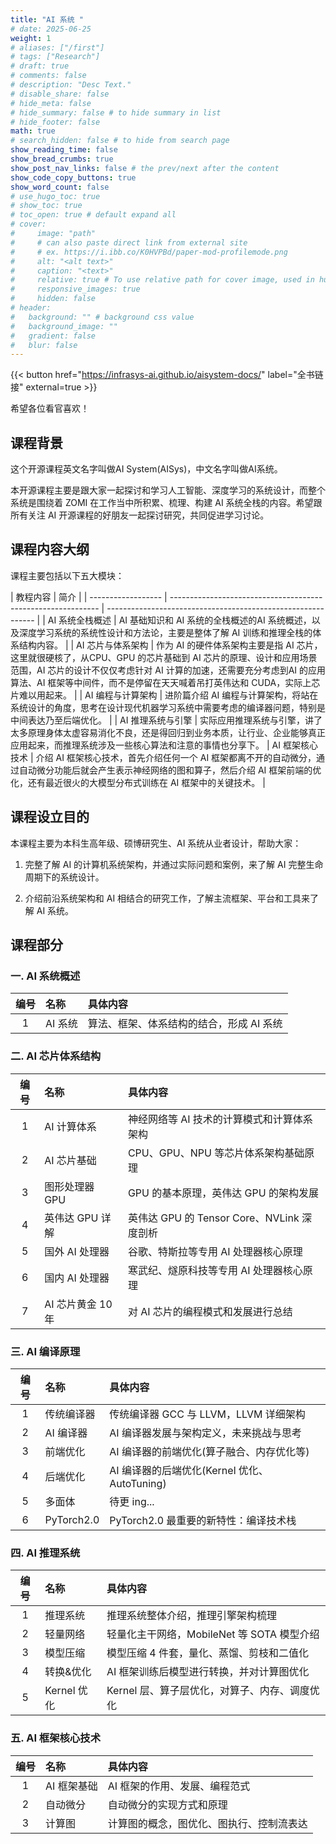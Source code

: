```yaml
---
title: "AI 系统 "
# date: 2025-06-25
weight: 1
# aliases: ["/first"]
# tags: ["Research"]
# draft: true
# comments: false
# description: "Desc Text."
# disable_share: false
# hide_meta: false
# hide_summary: false # to hide summary in list
# hide_footer: false
math: true
# search_hidden: false # to hide from search page
show_reading_time: false
show_bread_crumbs: true
show_post_nav_links: false # the prev/next after the content
show_code_copy_buttons: true
show_word_count: false
# use_hugo_toc: true
# show_toc: true
# toc_open: true # default expand all
# cover:
#     image: "path"
#     # can also paste direct link from external site
#     # ex. https://i.ibb.co/K0HVPBd/paper-mod-profilemode.png
#     alt: "<alt text>"
#     caption: "<text>"
#     relative: true # To use relative path for cover image, used in hugo Page-bundles
#     responsive_images: true
#     hidden: false
# header:
#   background: "" # background css value
#   background_image: ""
#   gradient: false
#   blur: false
---
```




{{< button href="https://infrasys-ai.github.io/aisystem-docs/" label="全书链接" external=true >}}


希望各位看官喜欢！

## 课程背景

这个开源课程英文名字叫做AI System(AISys)，中文名字叫做AI系统。

本开源课程主要是跟大家一起探讨和学习人工智能、深度学习的系统设计，而整个系统是围绕着 ZOMI 在工作当中所积累、梳理、构建 AI 系统全栈的内容。希望跟所有关注 AI 开源课程的好朋友一起探讨研究，共同促进学习讨论。


## 课程内容大纲

课程主要包括以下五大模块：

| 教程内容  | 简介   | 
| ------------------ | ------------------------------------------------------------ | ------------------------------------------------------------ |
| AI 系统全栈概述  | AI 基础知识和 AI 系统的全栈概述的AI 系统概述，以及深度学习系统的系统性设计和方法论，主要是整体了解 AI 训练和推理全栈的体系结构内容。 | 
| AI 芯片与体系架构   | 作为 AI 的硬件体系架构主要是指 AI 芯片，这里就很硬核了，从CPU、GPU 的芯片基础到 AI 芯片的原理、设计和应用场景范围，AI 芯片的设计不仅仅考虑针对 AI 计算的加速，还需要充分考虑到AI 的应用算法、AI 框架等中间件，而不是停留在天天喊着吊打英伟达和 CUDA，实际上芯片难以用起来。 |
| AI 编程与计算架构  | 进阶篇介绍 AI 编程与计算架构，将站在系统设计的角度，思考在设计现代机器学习系统中需要考虑的编译器问题，特别是中间表达乃至后端优化。 | 
| AI 推理系统与引擎  | 实际应用推理系统与引擎，讲了太多原理身体太虚容易消化不良，还是得回归到业务本质，让行业、企业能够真正应用起来，而推理系统涉及一些核心算法和注意的事情也分享下。 
| AI 框架核心技术  | 介绍 AI 框架核心技术，首先介绍任何一个 AI 框架都离不开的自动微分，通过自动微分功能后就会产生表示神经网络的图和算子，然后介绍 AI 框架前端的优化，还有最近很火的大模型分布式训练在 AI 框架中的关键技术。  | 

## 课程设立目的

本课程主要为本科生高年级、硕博研究生、AI 系统从业者设计，帮助大家：

1. 完整了解 AI 的计算机系统架构，并通过实际问题和案例，来了解 AI 完整生命周期下的系统设计。

2. 介绍前沿系统架构和 AI 相结合的研究工作，了解主流框架、平台和工具来了解 AI 系统。

## 课程部分

### **一. AI 系统概述**

| 编号  | 名称       | 具体内容      |
|:---:|:----- |:--- |
| 1      | AI 系统 | 算法、框架、体系结构的结合，形成 AI 系统  |

### **二. AI 芯片体系结构**

| 编号  | 名称       | 具体内容      |
|:---:|:----- |:--- |
| 1      | AI 计算体系 | 神经网络等 AI 技术的计算模式和计算体系架构  |
| 2      | AI 芯片基础   | CPU、GPU、NPU 等芯片体系架构基础原理       |
| 3      | 图形处理器 GPU | GPU 的基本原理，英伟达 GPU 的架构发展  |
| 4      | 英伟达 GPU 详解 | 英伟达 GPU 的 Tensor Core、NVLink 深度剖析 |
| 5      | 国外 AI 处理器  | 谷歌、特斯拉等专用 AI 处理器核心原理  |
| 6      | 国内 AI 处理器  | 寒武纪、燧原科技等专用 AI 处理器核心原理  |
| 7      | AI 芯片黄金 10 年  | 对 AI 芯片的编程模式和发展进行总结  |

### **三. AI 编译原理**

| 编号  | 名称       | 具体内容      |
|:---:|:----- |:--- |
| 1      | 传统编译器 | 传统编译器 GCC 与 LLVM，LLVM 详细架构  |
| 2      | AI 编译器 | AI 编译器发展与架构定义，未来挑战与思考   |
| 3      | 前端优化    | AI 编译器的前端优化(算子融合、内存优化等)  |
| 4      | 后端优化    | AI 编译器的后端优化(Kernel 优化、AutoTuning) |
| 5      | 多面体      | 待更 ing...      |
| 6      | PyTorch2.0 | PyTorch2.0 最重要的新特性：编译技术栈  |

### **四. AI 推理系统**

| 编号  | 名称       | 具体内容      |
|:---:|:----- |:--- |
| 1      | 推理系统  | 推理系统整体介绍，推理引擎架构梳理  |
| 2      | 轻量网络  | 轻量化主干网络，MobileNet 等 SOTA 模型介绍 |
| 3      | 模型压缩  | 模型压缩 4 件套，量化、蒸馏、剪枝和二值化       |
| 4      | 转换&优化 | AI 框架训练后模型进行转换，并对计算图优化      |
| 5      | Kernel 优化 | Kernel 层、算子层优化，对算子、内存、调度优化  |

### **五. AI 框架核心技术**

| 编号  | 名称       | 具体内容      |
|:---:|:----- |:--- |
| 1   | AI 框架基础 | AI 框架的作用、发展、编程范式    |
| 2   | 自动微分    | 自动微分的实现方式和原理       |
| 3   | 计算图   | 计算图的概念，图优化、图执行、控制流表达  |